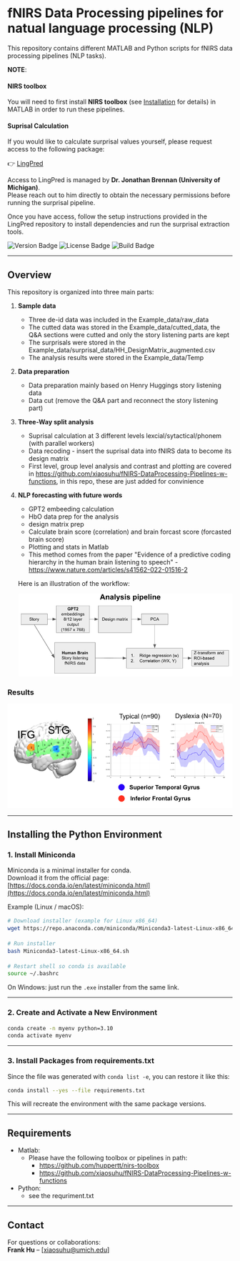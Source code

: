 # fNIRS Data Processing pipelines for natual language processing (NLP)

This repository contains different MATLAB and Python scripts for fNIRS data processing pipelines (NLP tasks). 

**NOTE**:
#### NIRS toolbox
You will need to first install **NIRS toolbox** (see [Installation](#installation) for details) in MATLAB in order to run these pipelines.

#### Suprisal Calculation

If you would like to calculate surprisal values yourself, please request access to the following package:

👉 [LingPred](https://github.com/cnllab/lingpred)

Access to LingPred is managed by **Dr. Jonathan Brennan (University of Michigan)**.  
Please reach out to him directly to obtain the necessary permissions before running the surprisal pipeline.  

Once you have access, follow the setup instructions provided in the LingPred repository to install dependencies and run the surprisal extraction tools.

<p align="left">
  <img src="https://img.shields.io/badge/version-0.1-blue" alt="Version Badge">
  <img src="https://img.shields.io/badge/license-MIT-green" alt="License Badge">
  <img src="https://img.shields.io/badge/build-building_inprogress-yellow" alt="Build Badge">
</p>

---

## Overview
This repository is organized into three main parts:
1. **Sample data**
   - Three de-id data was included in the Example_data/raw_data
   - The cutted data was stored in the Example_data/cutted_data, the Q&A sections were cutted and only the story listening parts are kept
   - The surprisals were stored in the Example_data/surprisal_data/HH_DesignMatrix_augmented.csv
   - The analysis results were stored in the Example_data/Temp

2. **Data preparation**
   - Data preparation mainly based on Henry Huggings story listening data
   - Data cut (remove the Q&A part and reconnect the story listening part)

3. **Three-Way split analysis**  
   - Suprisal calculation at 3 different levels lexcial/sytactical/phonem (with parallel workers)  
   - Data recoding - insert the suprisal data into fNIRS data to become its design matrix
   - First level, group level analysis and contrast and plotting are covered in https://github.com/xiaosuhu/fNIRS-DataProcessing-Pipelines-w-functions, in this repo, these are just added for convinience

4. **NLP forecasting with future words**  
   - GPT2 embeeding calculation  
   - HbO data prep for the analysis
   - design matrix prep
   - Calculate brain score (correlation) and brain forcast score (forcasted brain score)
   - Plotting and stats in Matlab
   - This method comes from the paper "Evidence of a predictive coding hierarchy in the human brain listening to speech" - https://www.nature.com/articles/s41562-022-01516-2

   Here is an illustration of the workflow:

   ![Workflow Diagram](Forcasting_pipeline.png)

### Results
![Workflow Diagram](sample-result.png)

---

## Installing the Python Environment

### 1. Install Miniconda

Miniconda is a minimal installer for conda.  
Download it from the official page: [https://docs.conda.io/en/latest/miniconda.html](https://docs.conda.io/en/latest/miniconda.html)

Example (Linux / macOS):

```bash
# Download installer (example for Linux x86_64)
wget https://repo.anaconda.com/miniconda/Miniconda3-latest-Linux-x86_64.sh

# Run installer
bash Miniconda3-latest-Linux-x86_64.sh

# Restart shell so conda is available
source ~/.bashrc
```

On Windows: just run the `.exe` installer from the same link.

---

### 2. Create and Activate a New Environment

```bash
conda create -n myenv python=3.10
conda activate myenv
```

---

### 3. Install Packages from requirements.txt

Since the file was generated with `conda list -e`, you can restore it like this:

```bash
conda install --yes --file requirements.txt
```

This will recreate the environment with the same package versions.


---

## Requirements
- Matlab:
  - Please have the following toolbox or pipelines in path:
    - https://github.com/huppertt/nirs-toolbox
    - https://github.com/xiaosuhu/fNIRS-DataProcessing-Pipelines-w-functions
- Python:
  - see the requriment.txt

---

## Contact
For questions or collaborations:  
**Frank Hu** – [xiaosuhu@umich.edu]  
